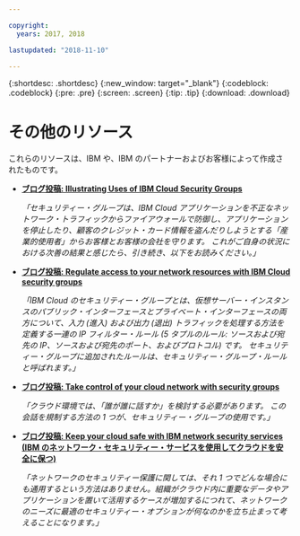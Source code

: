 ```yaml
---

copyright:
  years: 2017, 2018

lastupdated: "2018-11-10"

---
```


{:shortdesc: .shortdesc}
{:new_window: target="_blank"}
{:codeblock: .codeblock}
{:pre: .pre}
{:screen: .screen}
{:tip: .tip}
{:download: .download}

# その他のリソース

これらのリソースは、IBM や、IBM のパートナーおよびお客様によって作成されたものです。

* [**ブログ投稿: Illustrating Uses of IBM Cloud Security Groups**](https://admin.blogs.prd.ibm.event.ibm.com/blogs/bluemix/2018/05/illustrating-uses-ibm-cloud-security-groups/)

    *「セキュリティー・グループは、IBM Cloud アプリケーションを不正なネットワーク・トラフィックからファイアウォールで防御し、アプリケーションを停止したり、顧客のクレジット・カード情報を盗んだりしようとする「産業的使用者」からお客様とお客様の会社を守ります。 これがご自身の状況における次善の結果と感じたら、引き続き、以下をお読みください。」*
    
* [**ブログ投稿: Regulate access to your network resources with IBM Cloud security groups**](https://admin.blogs.prd.ibm.event.ibm.com/blogs/bluemix/2017/09/network-security-groups/)

    *「IBM Cloud のセキュリティー・グループとは、仮想サーバー・インスタンスのパブリック・インターフェースとプライベート・インターフェースの両方について、入力 (進入) および出力 (退出) トラフィックを処理する方法を定義する一連の IP フィルター・ルール (5 タプルのルール: ソースおよび宛先の IP、ソースおよび宛先のポート、およびプロトコル) です。 セキュリティー・グループに追加されたルールは、セキュリティー・グループ・ルールと呼ばれます。」*

* [**ブログ投稿: Take control of your cloud network with security groups**](https://www.ibm.com/blogs/bluemix/2017/11/security-groups/)

    *「クラウド環境では、「誰が誰に話すか」を検討する必要があります。 この会話を規制する方法の 1 つが、セキュリティー・グループの使用です。」*
    
* [**ブログ投稿: Keep your cloud safe with IBM network security services (IBM のネットワーク・セキュリティー・サービスを使用してクラウドを安全に保つ)**](https://www.ibm.com/blogs/bluemix/2017/09/keep-cloud-safe-ibm-network-security-services/)

    *「ネットワークのセキュリティー保護に関しては、それ 1 つでどんな場合にも通用するという方法はありません。組織がクラウド内に重要なデータやアプリケーションを置いて活用するケースが増加するにつれて、ネットワークのニーズに最適のセキュリティー・オプションが何なのかを立ち止まって考えることになります。」*
